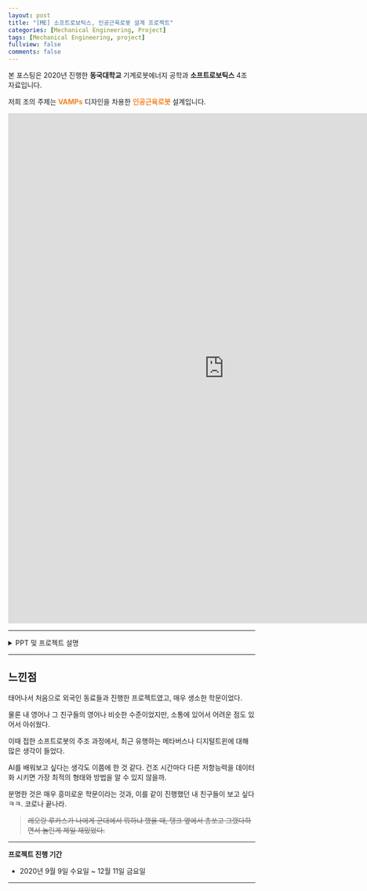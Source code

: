 ```yaml
---
layout: post
title: "[ME] 소프트로보틱스, 인공근육로봇 설계 프로젝트"
categories: [Mechanical Engineering, Project]
tags: [Mechanical Engineering, project]
fullview: false
comments: false
---
```


본 포스팅은 2020년 진행한 **동국대학교** 기계로봇에너지 공학과 **소프트로보틱스** 4조 자료입니다.

저희 조의 주제는 **<span style="color:#F58224">VAMPs</span>** 디자인을 차용한 **<span style="color:#F58224">인공근육로봇</span>** 설계입니다.

<iframe src="https://onedrive.live.com/embed?cid=ADFD1CC231D5D8DA&resid=ADFD1CC231D5D8DA%218233&authkey=AHXoZFeGivesbrk&em=2" width="880" height="1040" frameborder="0" scrolling="no"></iframe>

---

<details>
<summary>PPT 및 프로젝트 설명</summary>
<div markdown="1">

<iframe src="https://onedrive.live.com/embed?cid=ADFD1CC231D5D8DA&amp;resid=ADFD1CC231D5D8DA%218234&amp;authkey=AEmoNdmxTI7sCEs&amp;em=2&amp;wdAr=1.7777777777777777" width="880px" height="518px" frameborder="0">포함된 <a target="_blank" href="https://office.com">Microsoft Office</a> 프레젠테이션, 제공: <a target="_blank" href="https://office.com/webapps">Office</a></iframe>

## 프로젝트 요약



</div>
</details>

---

## 느낀점

태어나서 처음으로 외국인 동료들과 진행한 프로젝트였고, 매우 생소한 학문이었다.

물론 내 영어나 그 친구들의 영어나 비슷한 수준이었지만, 소통에 있어서 어려운 점도 있어서 아쉬웠다.

이때 접한 소프트로봇의 주조 과정에서, 최근 유행하는 메타버스나 디지털트윈에 대해 많은 생각이 들었다.

AI를 배워보고 싶다는 생각도 이쯤에 한 것 같다. 건조 시간마다 다른 저항능력을 데이터화 시키면 가장 최적의 형태와 방법을 알 수 있지 않을까.

분명한 것은 매우 흥미로운 학문이라는 것과, 이를 같이 진행했던 내 친구들이 보고 싶다 ㅋㅋ. 코로나 끝나라.

> ~~레오랑 루카스가 나에게 군대에서 뭐하냐 했을 때, 탱크 옆에서 총쏘고 그랬다하면서 놀린게 제일 재밌었다.~~

---

**프로젝트 진행 기간**
- 2020년 9월 9일 수요일 ~ 12월 11일 금요일

---